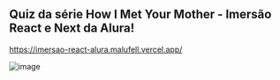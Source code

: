 ## Quiz da série How I Met Your Mother - Imersão React e Next da Alura!


https://imersao-react-alura.malufell.vercel.app/


![image](https://user-images.githubusercontent.com/62160705/106399157-c6e58500-63f5-11eb-93bc-c4814f8aea2c.png)

